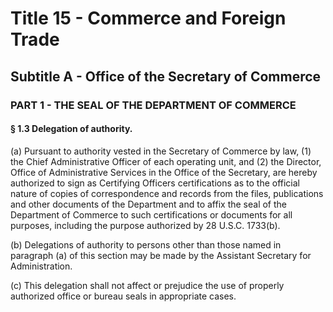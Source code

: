 
# Title 15 - Commerce and Foreign Trade
## Subtitle A - Office of the Secretary of Commerce
### PART 1 - THE SEAL OF THE DEPARTMENT OF COMMERCE
#### § 1.3 Delegation of authority.

(a) Pursuant to authority vested in the Secretary of Commerce by law, (1) the Chief Administrative Officer of each operating unit, and (2) the Director, Office of Administrative Services in the Office of the Secretary, are hereby authorized to sign as Certifying Officers certifications as to the official nature of copies of correspondence and records from the files, publications and other documents of the Department and to affix the seal of the Department of Commerce to such certifications or documents for all purposes, including the purpose authorized by 28 U.S.C. 1733(b).

(b) Delegations of authority to persons other than those named in paragraph (a) of this section may be made by the Assistant Secretary for Administration.

(c) This delegation shall not affect or prejudice the use of properly authorized office or bureau seals in appropriate cases.
